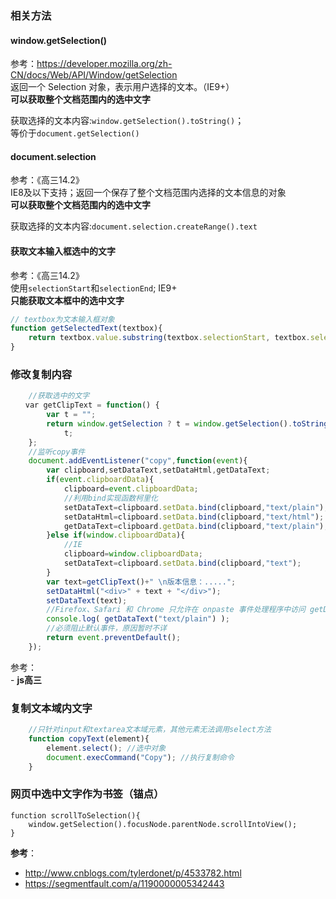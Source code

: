 ### 相关方法
#### window.getSelection()
参考：https://developer.mozilla.org/zh-CN/docs/Web/API/Window/getSelection  
返回一个 Selection 对象，表示用户选择的文本。（IE9+）  
**可以获取整个文档范围内的选中文字**  

获取选择的文本内容:`window.getSelection().toString()`；  
等价于`document.getSelection()`

#### document.selection
参考：《高三14.2》  
IE8及以下支持；返回一个保存了整个文档范围内选择的文本信息的对象  
**可以获取整个文档范围内的选中文字**  

获取选择的文本内容:`document.selection.createRange().text`

#### 获取文本输入框选中的文字
参考：《高三14.2》    
使用`selectionStart`和`selectionEnd`; IE9+  
**只能获取文本框中的选中文字**  
```js
// textbox为文本输入框对象
function getSelectedText(textbox){
    return textbox.value.substring(textbox.selectionStart, textbox.selectionEnd);
}
```

### 修改复制内容

```js
    //获取选中的文字
　　var getClipText = function() {
        var t = "";
        return window.getSelection ? t = window.getSelection().toString() : window.document.selection && "Control" !== window.document.selection.type && (t = window.document.selection.createRange().text),
            t;
    };
    //监听copy事件
    document.addEventListener("copy",function(event){
    	var clipboard,setDataText,setDataHtml,getDataText;
    	if(event.clipboardData){
    		clipboard=event.clipboardData;
    		//利用bind实现函数柯里化
    		setDataText=clipboard.setData.bind(clipboard,"text/plain");
    		setDataHtml=clipboard.setData.bind(clipboard,"text/html");
    		getDataText=clipboard.getData.bind(clipboard,"text/plain");
    	}else if(window.clipboardData){
    		//IE
    		clipboard=window.clipboardData;
    		setDataText=clipboard.setData.bind(clipboard,"text");
    	}  
	    var text=getClipText()+" \n版本信息：.....";
	    setDataHtml("<div>" + text + "</div>");
	    setDataText(text);
	    //Firefox、Safari 和 Chrome 只允许在 onpaste 事件处理程序中访问 getData() 方法,(除非之前已调用setData)
	    console.log( getDataText("text/plain") );
	    //必须阻止默认事件，原因暂时不详
	    return event.preventDefault();
    });
```
参考：  
    \- **js高三**     
### 复制文本域内文字

```js
    //只针对input和textarea文本域元素，其他元素无法调用select方法
    function copyText(element){
        element.select(); //选中对象
        document.execCommand("Copy"); //执行复制命令
    }

```

### 网页中选中文字作为书签（锚点）

```
function scrollToSelection(){
    window.getSelection().focusNode.parentNode.scrollIntoView();
}

```


**参考**：   
- http://www.cnblogs.com/tylerdonet/p/4533782.html  
- https://segmentfault.com/a/1190000005342443
